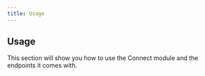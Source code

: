 ```yaml
---
title: Usage 
---
```


## Usage

This section will show you how to use the Connect module and the endpoints it comes with.
